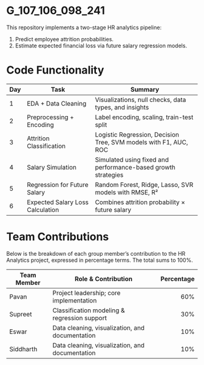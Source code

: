 # G_107_106_098_241
This repository implements a two-stage HR analytics pipeline:
1. Predict employee attrition probabilities.
2. Estimate expected financial loss via future salary regression models.

# Code Functionality

| Day | Task                                     | Summary                                                                 |
|-----|------------------------------------------|-------------------------------------------------------------------------|
| 1   | EDA + Data Cleaning                      | Visualizations, null checks, data types, and insights                   |
| 2   | Preprocessing + Encoding                 | Label encoding, scaling, train-test split                               |
| 3   | Attrition Classification                 | Logistic Regression, Decision Tree, SVM models with F1, AUC, ROC        |
| 4   | Salary Simulation                        | Simulated using fixed and performance-based growth strategies           |
| 5   | Regression for Future Salary             | Random Forest, Ridge, Lasso, SVR models with RMSE, R²                   |
| 6   | Expected Salary Loss Calculation         | Combines attrition probability × future salary                          |


# Team Contributions

Below is the breakdown of each group member’s contribution to the HR Analytics project, expressed in percentage terms. The total sums to 100%.

| Team Member  | Role & Contribution                             | Percentage |
|--------------|-------------------------------------------------|-----------:|
| Pavan        | Project leadership; core implementation         |        60% |
| Supreet      | Classification modeling & regression support    |        30% |
| Eswar        | Data cleaning, visualization, and documentation |        10% |
|Siddharth     |Data cleaning, visualization, and documentation  |        10% |
